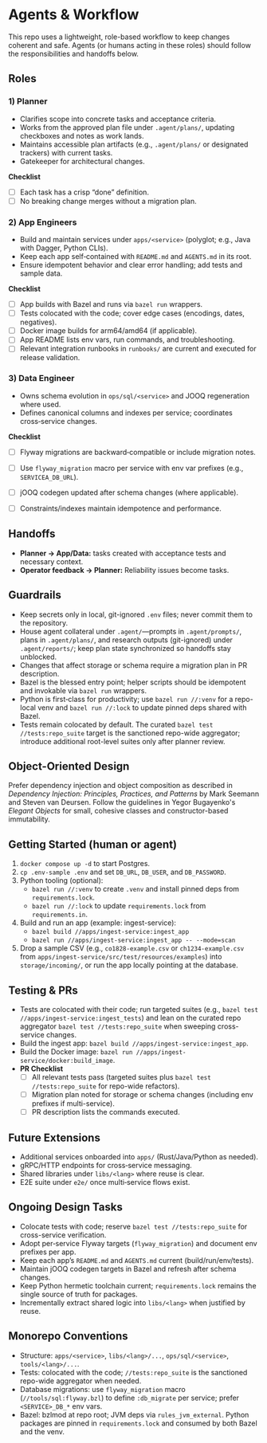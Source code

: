 # Agents & Workflow

This repo uses a lightweight, role-based workflow to keep changes coherent and safe. Agents (or humans acting in these roles) should follow the responsibilities and handoffs below.

## Roles

### 1) Planner
- Clarifies scope into concrete tasks and acceptance criteria.
- Works from the approved plan file under `.agent/plans/`, updating checkboxes and notes as work lands.
- Maintains accessible plan artifacts (e.g., `.agent/plans/` or designated trackers) with current tasks.
- Gatekeeper for architectural changes.

**Checklist**
- [ ] Each task has a crisp “done” definition.
- [ ] No breaking change merges without a migration plan.

### 2) App Engineers
- Build and maintain services under `apps/<service>` (polyglot; e.g., Java with Dagger, Python CLIs).
- Keep each app self‑contained with `README.md` and `AGENTS.md` in its root.
- Ensure idempotent behavior and clear error handling; add tests and sample data.

**Checklist**
- [ ] App builds with Bazel and runs via `bazel run` wrappers.
- [ ] Tests colocated with the code; cover edge cases (encodings, dates, negatives).
- [ ] Docker image builds for arm64/amd64 (if applicable).
- [ ] App README lists env vars, run commands, and troubleshooting.
- [ ] Relevant integration runbooks in `runbooks/` are current and executed for release validation.

### 3) Data Engineer
- Owns schema evolution in `ops/sql/<service>` and JOOQ regeneration where used.
- Defines canonical columns and indexes per service; coordinates cross‑service changes.

**Checklist**
- [ ] Flyway migrations are backward‑compatible or include migration notes.
- [ ] Use `flyway_migration` macro per service with env var prefixes (e.g., `SERVICEA_DB_URL`).
- [ ] jOOQ codegen updated after schema changes (where applicable).
- [ ] Constraints/indexes maintain idempotence and performance.


## Handoffs
- **Planner → App/Data:** tasks created with acceptance tests and necessary context.
- **Operator feedback → Planner:** Reliability issues become tasks.

## Guardrails
- Keep secrets only in local, git-ignored `.env` files; never commit them to the repository.
- House agent collateral under `.agent/`—prompts in `.agent/prompts/`, plans in `.agent/plans/`, and research outputs (git-ignored) under `.agent/reports/`; keep plan state synchronized so handoffs stay unblocked.
- Changes that affect storage or schema require a migration plan in PR description.
- Bazel is the blessed entry point; helper scripts should be idempotent and invokable via `bazel run` wrappers.
- Python is first‑class for productivity; use `bazel run //:venv` for a repo-local venv and `bazel run //:lock` to update pinned deps shared with Bazel.
- Tests remain colocated by default. The curated `bazel test //tests:repo_suite` target is the sanctioned repo-wide aggregator; introduce additional root-level suites only after planner review.

## Object-Oriented Design

Prefer dependency injection and object composition as described in
*Dependency Injection: Principles, Practices, and Patterns* by Mark Seemann and Steven van Deursen.
Follow the guidelines in Yegor Bugayenko's *Elegant Objects* for small, cohesive classes
and constructor-based immutability.

## Getting Started (human or agent)
1. `docker compose up -d` to start Postgres.
2. `cp .env-sample .env` and set `DB_URL`, `DB_USER`, and `DB_PASSWORD`.
3. Python tooling (optional):
   - `bazel run //:venv` to create `.venv` and install pinned deps from `requirements.lock`.
   - `bazel run //:lock` to update `requirements.lock` from `requirements.in`.
4. Build and run an app (example: ingest-service):
   - `bazel build //apps/ingest-service:ingest_app`
   - `bazel run //apps/ingest-service:ingest_app -- --mode=scan`
5. Drop a sample CSV (e.g., `co1828-example.csv` or `ch1234-example.csv` from `apps/ingest-service/src/test/resources/examples`) into `storage/incoming/`, or run the app locally pointing at the database.

## Testing & PRs
- Tests are colocated with their code; run targeted suites (e.g., `bazel test //apps/ingest-service:ingest_tests`) and lean on the curated repo aggregator `bazel test //tests:repo_suite` when sweeping cross-service changes.
- Build the ingest app: `bazel build //apps/ingest-service:ingest_app`.
- Build the Docker image: `bazel run //apps/ingest-service/docker:build_image`.
- **PR Checklist**
  - [ ] All relevant tests pass (targeted suites plus `bazel test //tests:repo_suite` for repo-wide refactors).
  - [ ] Migration plan noted for storage or schema changes (including env prefixes if multi-service).
  - [ ] PR description lists the commands executed.

## Future Extensions
- Additional services onboarded into `apps/` (Rust/Java/Python as needed).
- gRPC/HTTP endpoints for cross‑service messaging.
- Shared libraries under `libs/<lang>` where reuse is clear.
- E2E suite under `e2e/` once multi‑service flows exist.

## Ongoing Design Tasks
- Colocate tests with code; reserve `bazel test //tests:repo_suite` for cross-service verification.
- Adopt per‑service Flyway targets (`flyway_migration`) and document env prefixes per app.
- Keep each app’s `README.md` and `AGENTS.md` current (build/run/env/tests).
- Maintain jOOQ codegen targets in Bazel and refresh after schema changes.
- Keep Python hermetic toolchain current; `requirements.lock` remains the single source of truth for packages.
- Incrementally extract shared logic into `libs/<lang>` when justified by reuse.

## Monorepo Conventions
- Structure: `apps/<service>`, `libs/<lang>/...`, `ops/sql/<service>`, `tools/<lang>/...`.
- Tests: colocated with the code; `//tests:repo_suite` is the sanctioned repo-wide aggregator when needed.
- Database migrations: use `flyway_migration` macro (`//tools/sql:flyway.bzl`) to define `:db_migrate` per service; prefer `<SERVICE>_DB_*` env vars.
- Bazel: bzlmod at repo root; JVM deps via `rules_jvm_external`. Python packages are pinned in `requirements.lock` and consumed by both Bazel and the venv.
